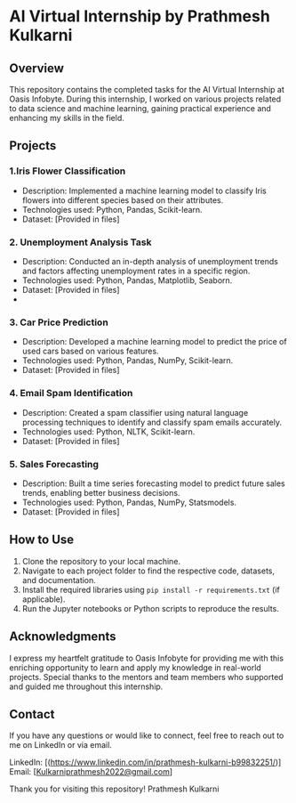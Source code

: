 # AI Virtual Internship by Prathmesh Kulkarni 

## Overview

This repository contains the completed tasks for the AI Virtual Internship at Oasis Infobyte. During this internship, I worked on various projects related to data science and machine learning, gaining practical experience and enhancing my skills in the field.

## Projects

### 1.Iris Flower Classification

- Description: Implemented a machine learning model to classify Iris flowers into different species based on their attributes.
- Technologies used: Python, Pandas, Scikit-learn.
- Dataset: [Provided in files]


### 2. Unemployment Analysis Task

- Description: Conducted an in-depth analysis of unemployment trends and factors affecting unemployment rates in a specific region.
- Technologies used: Python, Pandas, Matplotlib, Seaborn.
- Dataset: [Provided in files]
- 
### 3. Car Price Prediction

- Description: Developed a machine learning model to predict the price of used cars based on various features.
- Technologies used: Python, Pandas, NumPy, Scikit-learn.
- Dataset: [Provided in files]

### 4. Email Spam Identification

- Description: Created a spam classifier using natural language processing techniques to identify and classify spam emails accurately.
- Technologies used: Python, NLTK, Scikit-learn.
- Dataset: [Provided in files]

### 5. Sales Forecasting

- Description: Built a time series forecasting model to predict future sales trends, enabling better business decisions.
- Technologies used: Python, Pandas, NumPy, Statsmodels.
- Dataset: [Provided in files]

## How to Use

1. Clone the repository to your local machine.
2. Navigate to each project folder to find the respective code, datasets, and documentation.
3. Install the required libraries using `pip install -r requirements.txt` (if applicable).
4. Run the Jupyter notebooks or Python scripts to reproduce the results.

## Acknowledgments

I express my heartfelt gratitude to Oasis Infobyte for providing me with this enriching opportunity to learn and apply my knowledge in real-world projects. Special thanks to the mentors and team members who supported and guided me throughout this internship.

## Contact

If you have any questions or would like to connect, feel free to reach out to me on LinkedIn or via email.

LinkedIn: [(https://www.linkedin.com/in/prathmesh-kulkarni-b99832251/)]
Email: [Kulkarniprathmesh2022@gmail.com]

Thank you for visiting this repository!
Prathmesh Kulkarni 
